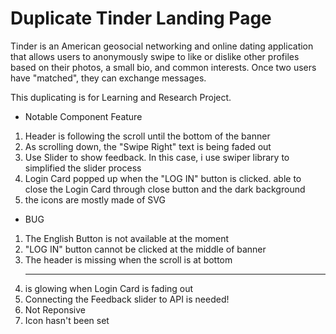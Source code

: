# Duplicate Tinder Landing Page

Tinder is an American geosocial networking and online dating application that allows users to anonymously swipe to like or dislike other profiles based on their photos, a small bio, and common interests. Once two users have "matched", they can exchange messages.

This duplicating is for Learning and Research Project.

* Notable Component Feature

1. Header is following the scroll until the bottom of the banner
2. As scrolling down, the "Swipe Right" text is being faded out
3. Use Slider to show feedback. In this case, i use swiper library to simplified the slider process
4. Login Card popped up when the "LOG IN" button is clicked. able to close the Login Card through close button and the dark background
5. the icons are mostly made of SVG

* BUG

1. The English Button is not available at the moment
2. "LOG IN" button cannot be clicked at the middle of banner
3. The header is missing when the scroll is at bottom
4. <hr> is glowing when Login Card is fading out
5. Connecting the Feedback slider to API is needed!
6. Not Reponsive
7. Icon hasn't been set
